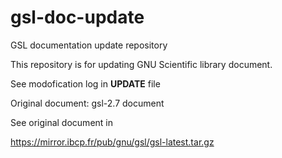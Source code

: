# gsl-doc-update
GSL documentation update repository

This repository is for updating GNU Scientific library document.

See modofication log in **UPDATE** file

Original document: gsl-2.7 document

See original document in 

https://mirror.ibcp.fr/pub/gnu/gsl/gsl-latest.tar.gz

